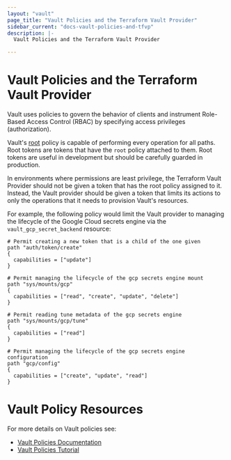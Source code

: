 ```yaml
---
layout: "vault"
page_title: "Vault Policies and the Terraform Vault Provider"
sidebar_current: "docs-vault-policies-and-tfvp"
description: |-
  Vault Policies and the Terraform Vault Provider

---
```


# Vault Policies and the Terraform Vault Provider

Vault uses policies to govern the behavior of clients and instrument Role-Based
Access Control (RBAC) by specifying access privileges (authorization).

Vault's [root](https://developer.hashicorp.com/vault/docs/concepts/policies#root-policy)
policy is capable of performing every operation for all paths. Root tokens are
tokens that have the `root` policy attached to them. Root tokens are useful in
development but should be carefully guarded in production.

In environments where permissions are least privilege, the Terraform Vault
Provider should not be given a token that has the root policy assigned to it.
Instead, the Vault provider should be given a token that limits its actions to only
the operations that it needs to provision Vault's resources.

For example, the following policy would limit the Vault provider to managing
the lifecycle of the Google Cloud secrets engine via the `vault_gcp_secret_backend`
resource:

```hcl
# Permit creating a new token that is a child of the one given
path "auth/token/create"
{
  capabilities = ["update"]
}

# Permit managing the lifecycle of the gcp secrets engine mount
path "sys/mounts/gcp"
{
  capabilities = ["read", "create", "update", "delete"]
}

# Permit reading tune metadata of the gcp secrets engine
path "sys/mounts/gcp/tune"
{
  capabilities = ["read"]
}

# Permit managing the lifecycle of the gcp secrets engine configuration
path "gcp/config"
{
  capabilities = ["create", "update", "read"]
}
```

# Vault Policy Resources

For more details on Vault policies see:

- [Vault Policies Documentation](https://developer.hashicorp.com/vault/docs/concepts/policies)
- [Vault Policies Tutorial](https://developer.hashicorp.com/vault/tutorials/policies/policies)


